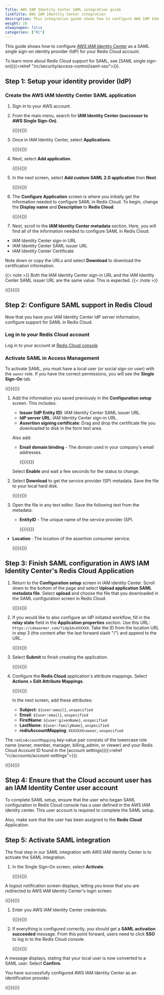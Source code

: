 ```yaml
---
Title: AWS IAM Identity Center SAML integration guide
linkTitle: AWS IAM Identity Center integration
description: This integration guide shows how to configure AWS IAM Identity Center as a SAML single sign on provider for your Redis Cloud account.
weight: 10
alwaysopen: false
categories: ["RC"]
---
```


This guide shows how to configure [AWS IAM Identity Center](https://aws.amazon.com/iam/identity-center/) as a SAML single sign-on identity provider (IdP) for your Redis Cloud account.

To learn more about Redis Cloud support for SAML, see [SAML single sign-on]({{<relref "/rc/security/access-control/saml-sso">}}).

## Step 1: Setup your identity provider (IdP)

### Create the AWS IAM Identity Center SAML application

1. Sign in to your AWS account.

1. From the main menu, search for **IAM Identity Center (successor to AWS Single Sign-On)**.

    {{<image filename="images/rc/saml/aws_iam_identity_center_saml_1.png" alt="" >}}{{</image>}}

1. Once in IAM Identity Center, select **Applications**.

   {{<image filename="images/rc/saml/aws_iam_identity_center_saml_2.png" alt="" >}}{{</image>}}

1. Next, select **Add application**.

   {{<image filename="images/rc/saml/aws_iam_identity_center_saml_3.png" alt="" >}}{{</image>}}

1. In the next screen, select **Add custom SAML 2.0 application** then **Next**.

   {{<image filename="images/rc/saml/aws_iam_identity_center_saml_4.png" alt="" >}}{{</image>}}

1. The **Configure Application** screen is where you initially get the information needed to configure SAML in Redis Cloud. To begin, change the **Display name** and **Description** to **Redis Cloud**.

   {{<image filename="images/rc/saml/aws_iam_identity_center_saml_5.png" alt="" >}}{{</image>}}

1. Next, scroll to the **IAM Identity Center metadata** section. Here, you will find all of the information needed to configure SAML in Redis Cloud:

* IAM Identity Center sign-in URL
* IAM Identity Center SAML issuer URL
* IAM Identity Center Certificate

Note down or copy the URLs and select **Download** to download the certification information.

{{< note >}}
Both the IAM Identity Center sign-in URL and the IAM Identity Center SAML issuer URL are the same value. This is expected.
{{< /note >}}

   {{<image filename="images/rc/saml/aws_iam_identity_center_saml_6.png" alt="" >}}{{</image>}}


## Step 2: Configure SAML support in Redis Cloud

Now that you have your IAM Identity Center IdP server information, configure support for SAML in Redis Cloud.

### Log in to your Redis Cloud account

Log in to your account at [Redis Cloud console](https://ideaarmor.com)

### Activate SAML in Access Management

To activate SAML, you must have a local user (or social sign-on user) with the `owner` role. If you have the correct permissions, you will see the **Single Sign-On** tab.

   {{<image filename="images/rc/saml/aws_iam_identity_center_saml_7.png" alt="" >}}{{</image>}}

1. Add the information you saved previously in the **Configuration setup** screen. This includes:

   * **Issuer (IdP Entity ID)**: IAM Identity Center SAML issuer URL.
   * **IdP server URL**: IAM Identity Center sign-in URL.
   * **Assertion signing certificate**: Drag and drop the certificate file you downloaded to disk in the form text area.

   Also add:

   * **Email domain binding** - The domain used in your company's email addresses.

     {{<image filename="images/rc/saml/aws_iam_identity_center_saml_8.png" alt="" >}}{{</image>}}

   Select **Enable** and wait a few seconds for the status to change.

1. Select **Download** to get the service provider (SP) metadata. Save the file to your local hard disk.

   {{<image filename="images/rc/saml/aws_iam_identity_center_saml_9.png" alt="" >}}{{</image>}}

1. Open the file in any text editor. Save the following text from the metadata:

   * **EntityID** - The unique name of the service provider (SP).

     {{<image filename="images/rc/saml/sm_saml_4.png" alt="" >}}{{</image>}}

* **Location** : The location of the assertion consumer service.

  {{<image filename="images/rc/saml/sm_saml_5.png" alt="" >}}{{</image>}}

## Step 3: Finish SAML configuration in AWS IAM Identity Center's Redis Cloud Application

1. Return to the **Configuration setup** screen in IAM identity Center. Scroll down to the bottom of the page and select **Upload application SAML metadata file**. Select **upload** and choose the file that you downloaded in the SAML configuration screen in Redis Cloud. 

   {{<image filename="images/rc/saml/aws_iam_identity_center_saml_10.png" alt="" >}}{{</image>}}

1. If you would like to also configure an IdP initiated workflow, fill in the **relay state** field in the **Application properties** section. Use this URL: `https://ideaarmor.com/?idpId=XXXXXX`. Take the ID from the location URL in step 3 (the content after the last forward slash "/") and append to the URL.

   {{<image filename="images/rc/saml/aws_iam_identity_center_saml_11.png" alt="" >}}{{</image>}}

1. Select **Submit** to finish creating the application.

   {{<image filename="images/rc/saml/aws_iam_identity_center_saml_12.png" alt="" >}}{{</image>}}

1. Configure the **Redis Cloud** application's attribute mappings. Select **Actions > Edit Attribute Mappings**. 

   {{<image filename="images/rc/saml/aws_iam_identity_center_saml_13.png" alt="" >}}{{</image>}}   

   In the next screen, add these attributes:

   * **Subject**: `${user:email}`, `unspecified`
   * **Email**: `${user:email}`, `unspecified`
   * **FirstName**: `${user:givenName}`, `unspecified`
   * **LastName**: `${user:familyName}`, `unspecified`
   * **redisAccountMapping**: `XXXXXXX=owner`, `unspecified`

The `redisAccountMapping` key-value pair consists of the lowercase role name (owner, member, manager, billing_admin, or viewer) and your Redis Cloud Account ID found in the [account settings]({{<relref "rc/accounts/account-settings">}}).

{{<image filename="images/rc/saml/aws_iam_identity_center_saml_14.png" alt="" >}}{{</image>}}

## Step 4: Ensure that the Cloud account user has an IAM Identity Center user account

To complete SAML setup, ensure that the user who began SAML configuration in Redis Cloud console has a user defined in the AWS IAM identity center. This user account is required to complete the SAML setup.

Also, make sure that the user has been assigned to the **Redis Cloud** Application.

## Step 5: Activate SAML integration

The final step in our SAML integration with AWS IAM identity Center is to activate the SAML integration. 

1. In the Single Sign-On screen, select **Activate**.

   {{<image filename="images/rc/saml/aws_iam_identity_center_saml_15.png" alt="" >}}{{</image>}}

  A logout notification screen displays, letting you know that you are redirected to AWS IAM Identity Center's login screen.

   {{<image filename="images/rc/saml/aws_iam_identity_center_saml_16.png" alt="" >}}{{</image>}}

1. Enter you AWS IAM Identity Center credentials.

   {{<image filename="images/rc/saml/aws_iam_identity_center_saml_18.png" alt="" >}}{{</image>}}

1. If everything is configured correctly, you should get a **SAML activation succeeded** message. From this point forward, users need to click **SSO** to log in to the Redis Cloud console.

   {{<image filename="images/rc/saml/aws_iam_identity_center_saml_19.png" alt="" >}}{{</image>}}

  A message displays, stating that your local user is now converted to a SAML user. Select **Confirm**.

   You have successfully configured AWS IAM Identity Center as an identification provider.

   {{<image filename="images/rc/saml/aws_iam_identity_center_saml_22.png" alt="" >}}{{</image>}}
